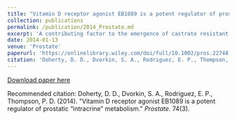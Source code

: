 ```yaml
---
title: "Vitamin D receptor agonist EB1089 is a potent regulator of prostatic “intracrine” metabolism."
collection: publications
permalink: /publication/2014_Prostate.md
excerpt: 'A contributing factor to the emergence of castrate resistant prostate cancer (CRPC) is the ability of the tumor to circumvent low circulating levels of testosterone during androgen deprivation therapy (ADT), through the production of “intracrine” tumoral androgens from precursors including cholesterol and dehydroepiandrosterone (DHEA). As these processes promote AR signaling and prostate cancer progression their modulation is required for disease prevention and treatment.'
date: 2014-01-13
venue: 'Prostate'
paperurl: 'https://onlinelibrary.wiley.com/doi/full/10.1002/pros.22748'
citation: 'Doherty, D. D., Dvorkin, S. A., Rodriguez, E. P., Thompson, P. D. . (2014). &quot;Vitamin D receptor agonist EB1089 is a potent regulator of prostatic “intracrine” metabolism.&quot; <i>Prostate</i>. 74(3).'
---
```


[Download paper here](https://onlinelibrary.wiley.com/doi/full/10.1002/pros.22748)

Recommended citation: Doherty, D. D., Dvorkin, S. A., Rodriguez, E. P., Thompson, P. D. (2014). "Vitamin D receptor agonist EB1089 is a potent regulator of prostatic “intracrine” metabolism." <i>Prostate</i>. 74(3).
